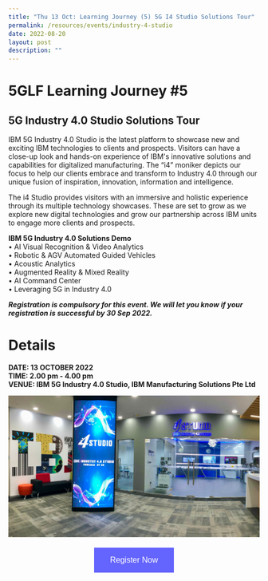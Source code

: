 ```yaml
---
title: "Thu 13 Oct: Learning Journey (5) 5G I4 Studio Solutions Tour"
permalink: /resources/events/industry-4-studio
date: 2022-08-20
layout: post
description: ""
---
```

# 5GLF Learning Journey #5

## 5G Industry 4.0 Studio Solutions Tour

IBM 5G Industry 4.0 Studio is the latest platform to showcase new and exciting IBM technologies to clients and prospects. Visitors can have a close-up look and hands-on experience of IBM's innovative solutions and capabilities for digitalized manufacturing.  The “i4” moniker depicts our focus to help our clients embrace and transform to Industry 4.0 through our unique fusion of inspiration, innovation, information and intelligence.

The i4 Studio provides visitors with an immersive and holistic experience through its multiple technology showcases. These are set to grow as we explore new digital technologies and grow our partnership across IBM units to engage more clients and prospects.

**IBM 5G Industry 4.0 Solutions Demo** <br>
•	AI Visual Recognition & Video Analytics<br>
•	Robotic & AGV Automated Guided Vehicles<br>
•	Acoustic Analytics<br>
•	Augmented Reality & Mixed Reality <br>
•	AI Command Center<br>
•	Leveraging 5G in Industry 4.0 <br>

***Registration is compulsory for this event. We will let you know if your registration is successful by 30 Sep 2022.***

# Details
**DATE: 13 OCTOBER 2022** <br> 
**TIME: 2.00 pm - 4.00 pm** <br> 
**VENUE: IBM 5G Industry 4.0 Studio, IBM Manufacturing Solutions Pte Ltd** 

![IBM i4 Studio](/images/events/5GLF/IBM%20I4_Industry_studio.jpg)


<style>
#register {
  background-color: #0000ff;
  border: none;
  color: white;
  padding: 16px 32px;
  text-align: center;
  font-size: 16px;
  margin: 4px 2px;
  opacity: 0.6;
  transition: 0.3s;
  display: inline-block;
  text-decoration: none;
  cursor: pointer;
}
</style>

<center><a href="https://form.gov.sg/628f22d33778d80011a07cc6 " target="_blank"><button id="register" class="btn">Register Now</button></a></center>